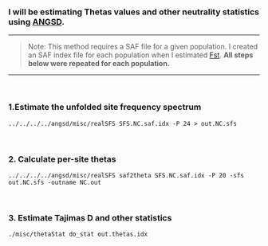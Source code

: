 ### I will be estimating Thetas values and other neutrality statistics using [ANGSD](http://popgen.dk/angsd/index.php/Thetas,Tajima,Neutrality_tests).
---

> Note: This method requires a SAF file for a given population. I created an SAF index file for each population when I estimated [Fst](https://github.com/gausec/KingRailPopGen/blob/main/analyses/ANGSD/FST.md). **All steps below were repeated for each population.**
&nbsp;
&nbsp;
---
&nbsp;
### 1.Estimate the unfolded site frequency spectrum
```
../../../../angsd/misc/realSFS SFS.NC.saf.idx -P 24 > out.NC.sfs
```
&nbsp;

### 2. Calculate per-site thetas
```
../../../../angsd/misc/realSFS saf2theta SFS.NC.saf.idx -P 20 -sfs out.NC.sfs -outname NC.out
```

&nbsp;
### 3. Estimate Tajimas D and other statistics

```
./misc/thetaStat do_stat out.thetas.idx
 ```


